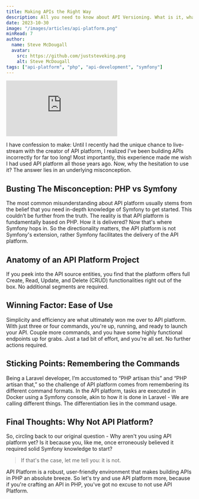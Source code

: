 ```yaml
---
title: Making APIs the Right Way
description: All you need to know about API Versioning. What is it, what types of versioning exist, how are they used and why you might need it?
date: 2023-10-30
image: "/images/articles/api-platform.png"
minRead: 7
author:
  name: Steve McDougall
  avatar:
    src: https://github.com/juststeveking.png
    alt: Steve McDougall
tags: ["api-platform", "php", "api-development", "symfony"]
---
```


<iframe class="aspect-video w-full" src="https://www.youtube.com/embed/NpfnnXi1CHI?si=DlDlJkhfNy7DTvfw" title="YouTube video player" frameborder="0" allow="accelerometer; autoplay; clipboard-write; encrypted-media; gyroscope; picture-in-picture; web-share" allowfullscreen></iframe>

I have confession to make: Until I recently had the unique chance to live-stream with the creator of API platform, I realized I've been building APIs incorrectly for far too long! Most importantly, this experience made me wish I had used API platform all those years ago. Now, why the hesitation to use it? The answer lies in an underlying misconception.

## Busting The Misconception: PHP vs Symfony

The most common misunderstanding about API platform usually stems from the belief that you need in-depth knowledge of Symfony to get started. This couldn’t be further from the truth. The reality is that API platform is fundamentally based on PHP. How it is delivered? Now that's where Symfony hops in. So the directionality matters, the API platform is not Symfony's extension, rather Symfony facilitates the delivery of the API platform.

## Anatomy of an API Platform Project

If you peek into the API source entities, you find that the platform offers full Create, Read, Update, and Delete (CRUD) functionalities right out of the box. No additional segments are required. 

## Winning Factor: Ease of Use

Simplicity and efficiency are what ultimately won me over to API platform. With just three or four commands, you're up, running, and ready to launch your API. Couple more commands, and you have some highly functional endpoints up for grabs. Just a tad bit of effort, and you're all set. No further actions required.

## Sticking Points: Remembering the Commands

Being a Laravel developer, I’m accustomed to “PHP artisan this” and “PHP artisan that,” so the challenge of API platform comes from remembering its different command formats. In the API platform, tasks are executed in Docker using a Symfony console, akin to how it is done in Laravel - We are calling different things. The differentiation lies in the command usage.

## Final Thoughts: Why Not API Platform?

So, circling back to our original question - Why aren't you using API platform yet? Is it because you, like me, once erroneously believed it required solid Symfony knowledge to start?

> If that's the case, let me tell you: it is not.

API Platform is a robust, user-friendly environment that makes building APIs in PHP an absolute breeze. So let's try and use API platform more, because if you're crafting an API in PHP, you've got no excuse to not use API Platform.

